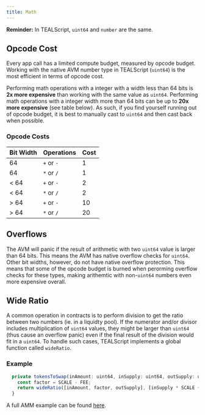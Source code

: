 ```yaml
---
title: Math
---
```


**Reminder:** In TEALScript, `uint64` and `number` are the same.

## Opcode Cost

Every app call has a limited compute budget, measured by opcode budget. Working with the native AVM number type in TEALScript (`uint64`) is the most efficient in terms of opcode cost. 

Performing math operations with a integer with a width less than 64 bits is **2x more expensive** than working with the same value as `uint64`. Performing math operations with a integer width more than 64 bits can be up to **20x more expensive** (see table below). As such, if you find yourself running out of opcode budget, it is best to manually cast to `uint64` and then cast back when possible.


### Opcode Costs

| Bit Width | Operations | Cost |
| --------- | ---------- | ---- |
| 64        | `+` or `-` | 1    |
| 64        | `*` or `/` | 1    |
| < 64      | `+` or `-` | 2    |
| < 64      | `*` or `/` | 2    |
| > 64      | `+` or `-` | 10   |
| > 64      | `*` or `/` | 20   |

## Overflows

The AVM will panic if the result of arithmetic with two `uint64` value is larger than 64 bits. This means the AVM has native overflow checks for `uint64`. Other bit widths, however, do not have native overflow protection. This means that some of the opcode budget is burned when perorming overflow checks for these types, making arithemtic with non-`uint64` numbers even more expensive overall.

## Wide Ratio

A common operation in contracts is to perform division to get the ratio between two numbers (ie. in a liquidty pool). If the numerator and/or divisor includes multiplication of `uint64` values, they might be larger than `uint64` (thus cause an overflow panic) even if the final result of the division would fit in a `uint64`. To handle such cases, TEALScript implements a global function called `wideRatio`. 


### Example

```ts
  private tokensToSwap(inAmount: uint64, inSupply: uint64, outSupply: uint64): uint64 {
    const factor = SCALE - FEE;
    return wideRatio([inAmount, factor, outSupply], [inSupply * SCALE + inAmount * factor]);
  }
```

A full AMM example can be found [here](https://github.com/algorandfoundation/TEALScript/blob/dev/examples/amm/amm.algo.ts).